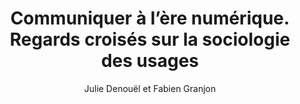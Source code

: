 ---
title: Communiquer à l’ère numérique. Regards croisés sur la sociologie des usages
slug: communiquer-a-lere-numerique
author: Julie Denouël et Fabien Granjon
cover: communiquer-a-lere-numerique.jpeg
summary: Au sein des sociétés capitalistes avancées, la question de l’appropriation
  des technologies numériques d’information et de communication (TNIC) s’impose comme
  une problématique centrale. Si le facteur technique n’est pas une préoccupation
  majeure de la raison sociologique contemporaine, les sciences sociales peuvent néanmoins
  se prévaloir d’un nombre très important de travaux conduits ces trente dernières
  années sur les usages de l’informatique connectée, tant dans la sphère domestique
  que dans les espaces professionnels. Réunissant les contributions de dix chercheurs
  réputés, cet ouvrage n’a pas pour objectif de proposer une dissertation théorique
  mais, dans une démarche résolument polyphonique, d’ouvrir un ensemble de travaux
  pertinents et originaux.
site: https://www.pressesdesmines.com/produit/communiquer-a-l-ere-numerique/
mandatory: false
paths:
- "/competences/comprendre"
- "/competences/concevoir"
- "/competences/entreprendre"
- "/parcours/strategie-de-communication-numerique-et-design-d-experience"
---